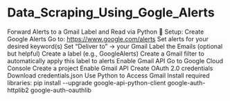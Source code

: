# Data_Scraping_Using_Gogle_Alerts

Forward Alerts to a Gmail Label and Read via Python
🔧 Setup:
Create Google Alerts
Go to: https://www.google.com/alerts
 Set alerts for your desired keyword(s)
 Set “Deliver to” → your Gmail
 Label the Emails (optional but helpful)
 Create a label (e.g., GoogleAlerts)
 Create a Gmail filter to automatically apply this label to alerts
 Enable Gmail API
Go to Google Cloud Console
 Create a project
 Enable Gmail API
Create OAuth 2.0 credentials
Download credentials.json
Use Python to Access Gmail
 Install required libraries:
pip install --upgrade google-api-python-client google-auth-httplib2 google-auth-oauthlib
